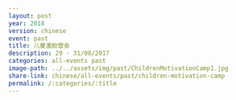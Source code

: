 ```yaml
---
layout: post
year: 2018
version: chinese
event: past
title: 儿童激励营会
description: 29 - 31/08/2017
categories: all-events past
image-path: ../../assets/img/past/ChildrenMotivationCamp1.jpg
share-link: chinese/all-events/past/children-motivation-camp
permalink: /:categories/:title
---
```

